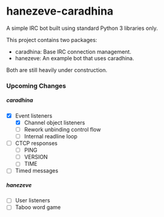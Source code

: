 # hanezeve-caradhina
A simple IRC bot built using standard Python 3 libraries only.

This project contains two packages:
- caradhina: Base IRC connection management.
- hanezeve: An example bot that uses caradhina.

Both are still heavily under construction.

### Upcoming Changes
##### caradhina
- [x] Event listeners
  - [x] Channel object listeners
  - [ ] Rework unbinding control flow
  - [ ] Internal readline loop
- [ ] CTCP responses
  - [ ] PING
  - [ ] VERSION
  - [ ] TIME
- [ ] Timed messages
##### hanezeve
- [ ] User listeners
- [ ] Taboo word game
